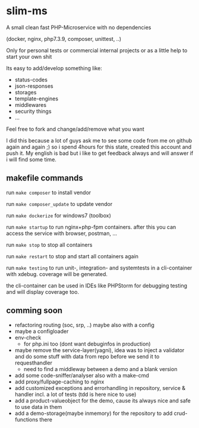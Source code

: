 # slim-ms
A small clean fast PHP-Microservice with no dependencies

(docker, nginx, php7.3.9, composer, unittest, ..)

Only for personal tests or commercial internal projects or as a little help to start your own shit

Its easy to add/develop something like: 
- status-codes
- json-responses
- storages
- template-engines
- middlewares
- security things
- ...

Feel free to fork and change/add/remove what you want

I did this because a lot of guys ask me to see some code from me on github again and again ;) so i spend 4hours for this state, created this account and push it. My english is bad but i like to get feedback always and will answer if i will find some time.

## makefile commands

run `make composer` to  install vendor

run `make composer_update` to  update vendor

run `make dockerize` for windows7 (toolbox)

run `make startup` to run nginx+php-fpm containers. after this you can access the service with browser, postman, ...

run `make stop` to stop all containers

run `make restart` to stop and start all containers again

run `make testing` to run unit-, integration- and systemtests in a cli-container with xdebug. coverage will be generated.

the cli-container can be used in IDEs like PHPStorm for debugging testing and will display coverage too.

## comming soon
- refactoring routing (soc, srp, ..) maybe also with a config
- maybe a configloader
- env-check
  - for php.ini too (dont want debuginfos in production)
- maybe remove the service-layer(yagni), idea was to inject a validator and do some stuff with data from repo before we send it to requesthandler 
  - need to find a middleway between a demo and a blank version
- add some code-sniffer/analyser also with a make-cmd
- add proxy/fullpage-caching to nginx
- add customized exceptions and errorhandling in repository, service & handler incl. a lot of tests (tdd is here nice to use)
- add a product-valueobject for the demo, cause its always nice and safe to use data in them
- add a demo-storage(maybe inmemory) for the repository to add crud-functions there
